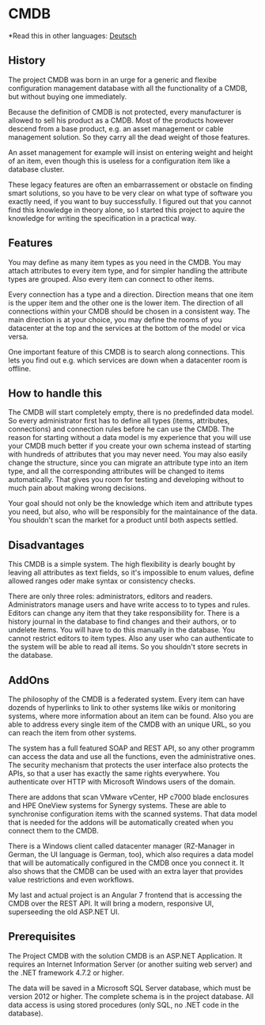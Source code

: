 # CMDB

*Read this in other languages: [Deutsch](Readme.DE.MD)

## History

The project CMDB was born in an urge for a generic and flexibe configuration management database with all the functionality of a CMDB, but without buying one immediately.

Because the definition of CMDB is not protected, every manufacturer is allowed to sell his product as a CMDB.
Most of the products however descend from a base product, e.g. an asset management or cable management solution.
So they carry all the dead weight of those features.

An asset management for example will insist on entering weight and height of an item, even though this is useless for a configuration item like a database cluster.

These legacy features are often an embarrassement or obstacle on finding smart solutions, so you have to be very clear on what type of software you exactly need, if you want to buy successfully.
I figured out that you cannot find this knowledge in theory alone, so I started this project to aquire the knowledge for writing the specification in a practical way.


## Features

You may define as many item types as you need in the CMDB. You may attach attributes to every item type, and for simpler handling the attribute types are grouped. Also every item can connect to other items.

Every connection has a type and a direction. Direction means that one item is the upper item and the other one is the lower item. The direction of all connections within your CMDB should be chosen in a consistent way. The main direction is at your choice, you may define the rooms of you datacenter at the top and the services at the bottom of the model or vica versa.

One important feature of this CMDB is to search along connections. This lets you find out e.g. which services are down when a datacenter room is offline.

## How to handle this

The CMDB will start completely empty, there is no predefinded data model. So every administrator first has to define all types (items, attributes, connections) and connection rules before he can use the CMDB. The reason for starting without a data model is my experience that you will use your CMDB much better if you create your own schema instead of starting with hundreds of attributes that you may never need. You may also easily change the structure, since you can migrate an attribute type into an item type, and all the corresponding attributes will be changed to items automatically. That gives you room for testing and developing without to much pain about making wrong decisions.

Your goal should not only be the knowledge which item and attribute types you need, but also, who will be responsibly for the maintainance of the data. You shouldn't scan the market for a product until both aspects settled.

## Disadvantages

This CMDB is a simple system. The high flexibility is dearly bought by leaving all attributes as text fields, so it's impossible to enum values, define allowed ranges oder make syntax or consistency checks.

There are only three roles: administrators, editors and readers. Administrators manage users and have write access to to types and rules. Editors can change any item that they take responsibility for. There is a history journal in the database to find changes and their authors, or to undelete items. You will have to do this manually in the database. You cannot restrict editors to item types. Also any user who can authenticate to the system will be able to read all items. So you shouldn't store secrets in the database.

## AddOns

The philosophy of the CMDB is a federated system. Every item can have dozends of hyperlinks to link to other systems like wikis or monitoring systems, where more information about an item can be found. Also you are able to address every single item of the CMDB with an unique URL, so you can reach the item from other systems.

The system has a full featured SOAP and REST API, so any other programm can access the data and use all the functions, even the administrative ones. The security mechanism that protects the user interface also protects the APIs, so that a user has exactly the same rights everywhere. You authenticate over HTTP with Microsoft Windows users of the domain.

There are addons that scan VMware vCenter, HP c7000 blade enclosures and HPE OneView systems for Synergy systems. These are able to synchronise configuration items with the scanned systems. That data model that is needed for the addons will be automatically created when you connect them to the CMDB.

There is a Windows client called datacenter manager (RZ-Manager in German, the UI language is German, too), which also requires a data model that will be automatically configured in the CMDB once you connect it. It also shows that the CMDB can be used with an extra layer that provides value restrictions and even workflows.

My last and actual project is an Angular 7 frontend that is accessing the CMDB over the REST API. It will bring a modern, responsive UI, superseeding the old ASP.NET UI.

## Prerequisites

The Project CMDB with the solution CMDB is an ASP.NET Application. It requires an Internet Information Server (or another suiting web server) and the .NET framework 4.7.2 or higher.

The data will be saved in a Microsoft SQL Server database, which must be version 2012 or higher. The complete schema is in the project database. All data access is using stored procedures (only SQL, no .NET code in the database).

